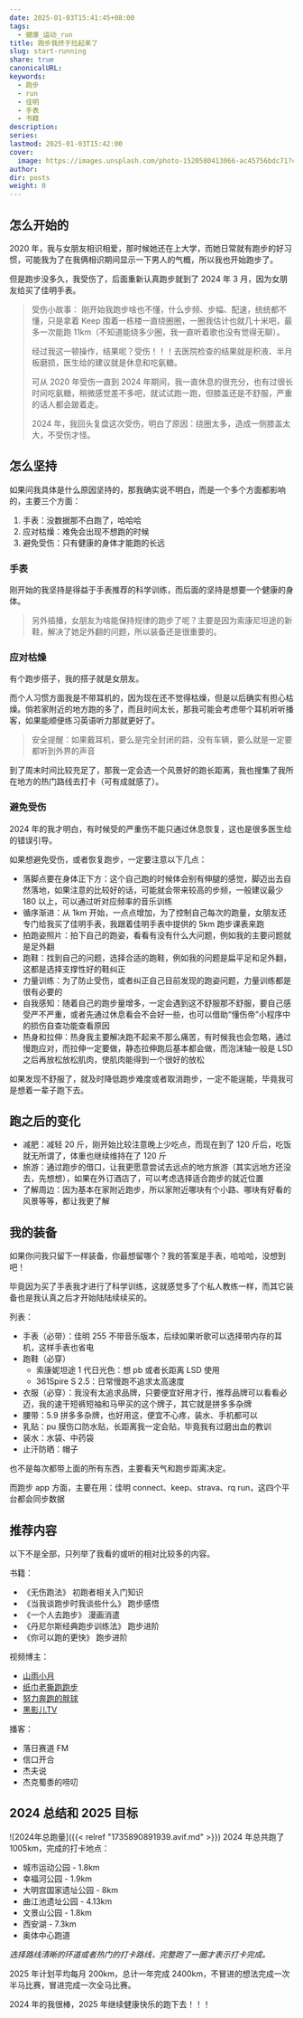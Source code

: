 ```yaml
---
date: 2025-01-03T15:41:45+08:00
tags:
  - 健康_运动_run
title: 跑步我终于捡起来了
slug: start-running
share: true
canonicalURL: 
keywords:
  - 跑步
  - run
  - 佳明
  - 手表
  - 书籍
description: 
series: 
lastmod: 2025-01-03T15:42:00
cover:
  image: https://images.unsplash.com/photo-1520580413066-ac45756bdc71?crop=entropy&cs=tinysrgb&fit=max&fm=jpg&ixid=M3wzNjAwOTd8MHwxfHNlYXJjaHw1N3x8cnVufGVufDB8MHx8fDE3MzU4OTAzMTV8MA&ixlib=rb-4.0.3&q=80&w=400
author: 
dir: posts
weight: 0
---
```


## 怎么开始的
2020 年，我与女朋友相识相爱，那时候她还在上大学，而她日常就有跑步的好习惯，可能我为了在我俩相识期间显示一下男人的气概，所以我也开始跑步了。

但是跑步没多久，我受伤了，后面重新认真跑步就到了 2024 年 3 月，因为女朋友给买了佳明手表。

> 受伤小故事：
> 刚开始我跑步啥也不懂，什么步频、步幅、配速，统统都不懂，只是拿着 Keep 围着一栋楼一直绕圈圈，一圈我估计也就几十米吧，最多一次能跑 11km（不知道能绕多少圈，我一直听着歌也没有觉得无聊）。
> 
> 经过我这一顿操作，结果呢？受伤！！！去医院检查的结果就是积液、半月板磨损，医生给的建议就是休息和吃氨糖。
> 
> 可从 2020 年受伤一直到 2024 年期间，我一直休息的很充分，也有过很长时间吃氨糖，稍微感觉差不多吧，就试试跑一跑，但膝盖还是不舒服，严重的话人都会跛着走。
> 
> 2024 年，我回头复盘这次受伤，明白了原因：绕圈太多，造成一侧膝盖太大，不受伤才怪。

## 怎么坚持
如果问我具体是什么原因坚持的，那我确实说不明白，而是一个多个方面都影响的，主要三个方面：
1. 手表：没数据那不白跑了，哈哈哈
2. 应对枯燥：难免会出现不想跑的时候
3. 避免受伤：只有健康的身体才能跑的长远
### 手表
刚开始的我坚持是得益于手表推荐的科学训练，而后面的坚持是想要一个健康的身体。

> 另外插播，女朋友为啥能保持规律的跑步了呢？主要是因为索康尼坦途的新鞋，解决了她足外翻的问题，所以装备还是很重要的。

### 应对枯燥
有个跑步搭子，我的搭子就是女朋友。

而个人习惯方面我是不带耳机的，因为现在还不觉得枯燥，但是以后确实有担心枯燥。倘若家附近的地方跑的多了，而且时间太长，那我可能会考虑带个耳机听听播客，如果能顺便练习英语听力那就更好了。

> 安全提醒：如果戴耳机，要么是完全封闭的路，没有车辆，要么就是一定要都听到外界的声音

到了周末时间比较充足了，那我一定会选一个风景好的跑长距离，我也搜集了我所在地方的热门路线去打卡（可有成就感了）。

### 避免受伤
2024 年的我才明白，有时候受的严重伤不能只通过休息恢复，这也是很多医生给的错误引导。

如果想避免受伤，或者恢复跑步，一定要注意以下几点：
- 落脚点要在身体正下方：这个自己跑的时候体会别有伸腿的感觉，脚迈出去自然落地，如果注意的比较好的话，可能就会带来较高的步频，一般建议最少 180 以上，可以通过听对应频率的音乐训练
- 循序渐进：从 1km 开始，一点点增加，为了控制自己每次的跑量，女朋友还专门给我买了佳明手表，我跟着佳明手表中提供的 5km 跑步课表来跑
- 拍跑姿照片：拍下自己的跑姿，看看有没有什么大问题，例如我的主要问题就是足外翻
- 跑鞋：找到自己的问题，选择合适的跑鞋，例如我的问题是扁平足和足外翻，这都是选择支撑性好的鞋纠正
- 力量训练：为了防止受伤，或者纠正自己目前发现的跑姿问题，力量训练都是很有必要的
- 自我感知：随着自己的跑步量增多，一定会遇到这不舒服那不舒服，要自己感受严不严重，或者先通过休息看会不会好一些，也可以借助“懂伤帝”小程序中的损伤自查功能查看原因
- 热身和拉伸：热身我主要解决跑不起来不那么痛苦，有时候我也会忽略，通过慢跑应对，而拉伸一定要做，静态拉伸跑后基本都会做，而泡沫轴一般是 LSD 之后再放松放松肌肉，使肌肉能得到一个很好的放松

如果发现不舒服了，就及时降低跑步难度或者取消跑步，一定不能逞能，毕竟我可是想着一辈子跑下去。

## 跑之后的变化

- 减肥：减轻 20 斤，刚开始比较注意晚上少吃点，而现在到了 120 斤后，吃饭就无所谓了，体重也继续维持在了 120 斤
- 旅游：通过跑步的借口，让我更愿意尝试去远点的地方旅游（其实远地方还没去，先想想），如果在外订酒店了，可以考虑选择适合跑步的就近位置
- 了解周边：因为基本在家附近跑步，所以家附近哪块有个小路、哪块有好看的风景等等，都让我更了解
## 我的装备
如果你问我只留下一样装备，你最想留哪个？我的答案是手表，哈哈哈，没想到吧！

毕竟因为买了手表我才进行了科学训练，这就感觉多了个私人教练一样，而其它装备也是我认真之后才开始陆陆续续买的。

列表：
- 手表（必带）：佳明 255 不带音乐版本，后续如果听歌可以选择带内存的耳机，这样手表也省电
- 跑鞋（必穿）
	- 索康妮坦途 1 代日光色：想 pb 或者长距离 LSD 使用
	- 361Spire S 2.5：日常慢跑不追求太高速度
- 衣服（必穿）：我没有太追求品牌，只要便宜好用才行，推荐品牌可以看看必迈，我的速干短裤短袖和马甲买的这个牌子，其它就是拼多多杂牌
- 腰带：5.9 拼多多杂牌，也好用这，便宜不心疼，装水、手机都可以
- 乳贴：pu 膜伤口防水贴，长距离我一定会贴，毕竟我有过磨出血的教训
- 装水：水袋、中药袋
- 止汗防晒：帽子

也不是每次都带上面的所有东西，主要看天气和跑步距离决定。

而跑步 app 方面，主要在用：佳明 connect、keep、strava、rq run，这四个平台都会同步数据

## 推荐内容
以下不是全部，只列举了我看的或听的相对比较多的内容。

书籍：
- 《无伤跑法》 初跑者相关入门知识
- 《当我谈跑步时我谈些什么》 跑步感悟
- 《一个人去跑步》 漫画消遣
- 《丹尼尔斯经典跑步训练法》 跑步进阶
- 《你可以跑的更快》 跑步进阶

视频博主：
- [山雨小月](https://space.bilibili.com/3945971?spm_id_from=333.337.0.0)
- [纸巾老撕跑跑步](https://space.bilibili.com/20681645?spm_id_from=333.337.0.0)
- [努力奔跑的胖球](https://space.bilibili.com/481396723/dynamic?spm_id_from=333.999.list.card_title.click)
- [黑影儿TV](https://space.bilibili.com/38995440/?spm_id_from=333.1391.0.0)

播客：
- 落日赛道 FM
- 信口开合
- 杰夫说
- 杰克蜀黍的唠叨

## 2024 总结和 2025 目标
![2024年总跑量]({{< relref "1735890891939.avif.md" >}})
2024 年总共跑了 1005km，完成的打卡地点：
- 城市运动公园 - 1.8km
- 幸福河公园 - 1.9km
- 大明宫国家遗址公园 - 8km
- 曲江池遗址公园 - 4.13km
- 文景山公园 - 1.8km
- 西安湖 - 7.3km
- 奥体中心跑道

*选择路线清晰的环道或者热门的打卡路线，完整跑了一圈才表示打卡完成。*

2025 年计划平均每月 200km，总计一年完成 2400km，不冒进的想法完成一次半马比赛，冒进完成一次全马比赛。

2024 年的我很棒，2025 年继续健康快乐的跑下去！！！
